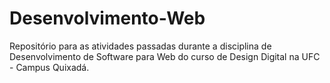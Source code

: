 # Desenvolvimento-Web

Repositório para as atividades passadas durante a disciplina de Desenvolvimento de Software para Web do curso de Design Digital na UFC - Campus Quixadá.
